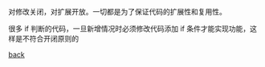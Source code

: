 对修改关闭，对扩展开放。一切都是为了保证代码的扩展性和复用性。  

很多 if 判断的代码，一旦新增情况时必须修改代码添加 if 条件才能实现功能，这样是不符合开闭原则的  

[back](../6.md)  